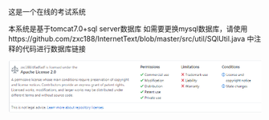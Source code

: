 这是一个在线的考试系统

本系统是基于tomcat7.0+sql server数据库
如需要更换mysql数据库，请使用https://github.com/zxc188/InternetText/blob/master/src/util/SQlUtil.java
中注释的代码进行数据库链接

![image](https://github.com/zxc188/InternetText/blob/master/apache.png)